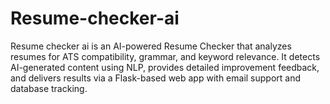 # Resume-checker-ai
Resume checker ai is an AI-powered Resume Checker that analyzes resumes for ATS compatibility, grammar, and keyword relevance. It detects AI-generated content using NLP, provides detailed improvement feedback, and delivers results via a Flask-based web app with email support and database tracking.
